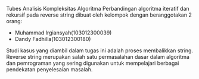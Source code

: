 Tubes Analisis Kompleksitas Algoritma
Perbandingan algoritma iteratif dan rekursif pada reverse string
dibuat oleh kelompok dengan beranggotakan 2 orang:
- Muhammad Irgiansyah(103012300039)
- Dandy Fadhilla(103012300180)

Studi kasus yang diambil dalam tugas ini adalah proses membalikkan string. Reverse string merupakan salah satu permasalahan dasar dalam algoritma dan pemrograman yang sering digunakan untuk mempelajari berbagai pendekatan penyelesaian masalah.
